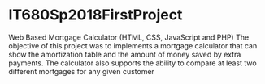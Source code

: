 # IT680Sp2018FirstProject
Web Based Mortgage Calculator (HTML, CSS, JavaScript and PHP)
The objective of this project was to implements a mortgage calculator that can show the amortization table and the amount of money saved by extra payments. The calculator also supports the ability to compare at least two different mortgages for any given customer
